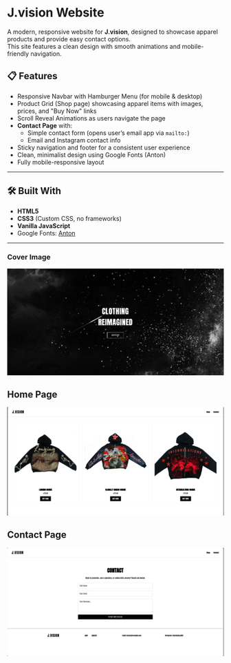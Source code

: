 # J.vision Website

A modern, responsive website for **J.vision**, designed to showcase apparel products and provide easy contact options.  
This site features a clean design with smooth animations and mobile-friendly navigation.


## 📋 Features
- Responsive Navbar with Hamburger Menu (for mobile & desktop)
- Product Grid (Shop page) showcasing apparel items with images, prices, and "Buy Now" links
- Scroll Reveal Animations as users navigate the page
- **Contact Page** with:
  - Simple contact form (opens user’s email app via `mailto:`)
  - Email and Instagram contact info
- Sticky navigation and footer for a consistent user experience
- Clean, minimalist design using Google Fonts (Anton)
- Fully mobile-responsive layout

---

## 🛠️ Built With
- **HTML5**
- **CSS3** (Custom CSS, no frameworks)
- **Vanilla JavaScript**  
- Google Fonts: [Anton](https://fonts.google.com/specimen/Anton)

---

### Cover Image
![Image alt](https://github.com/paulcodes777/J.visionbyP/blob/5b1b41ff5c98036c9d5b9fcd3b01fafcb0a961ad/jeremycover.png)

## Home Page
![Image alt](https://github.com/paulcodes777/J.visionbyP/blob/bf60564e4809e166a5af7b30dd95e9a9a218a6c2/jhome.png)

## Contact Page
![Image alt](https://github.com/paulcodes777/J.visionbyP/blob/fdb581df10572e58a2724529ff3ccc6b44c415eb/jcontact.png)
